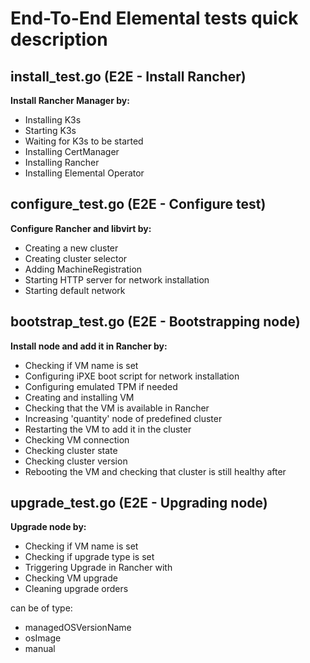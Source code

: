 # End-To-End Elemental tests quick description

## install_test.go (E2E - Install Rancher)
**Install Rancher Manager by:**
- Installing K3s
- Starting K3s
- Waiting for K3s to be started
- Installing CertManager
- Installing Rancher
- Installing Elemental Operator

## configure_test.go (E2E - Configure test)
**Configure Rancher and libvirt by:**
- Creating a new cluster
- Creating cluster selector
- Adding MachineRegistration
- Starting HTTP server for network installation
- Starting default network

## bootstrap_test.go (E2E - Bootstrapping node)
**Install node and add it in Rancher by:**
- Checking if VM name is set
- Configuring iPXE boot script for network installation
- Configuring emulated TPM if needed
- Creating and installing VM
- Checking that the VM is available in Rancher
- Increasing 'quantity' node of predefined cluster
- Restarting the VM to add it in the cluster
- Checking VM connection
- Checking cluster state
- Checking cluster version
- Rebooting the VM and checking that cluster is still healthy after

## upgrade_test.go (E2E - Upgrading node)
**Upgrade node by:**
- Checking if VM name is set
- Checking if upgrade type is set
- Triggering Upgrade in Rancher with <upgradeType>
- Checking VM upgrade
- Cleaning upgrade orders

<upgradeType> can be of type:
- managedOSVersionName
- osImage
- manual
